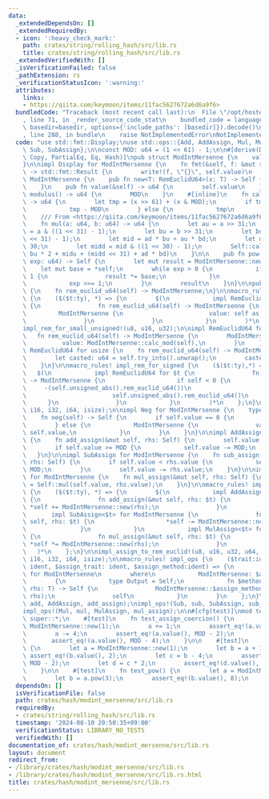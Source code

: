 ```yaml
---
data:
  _extendedDependsOn: []
  _extendedRequiredBy:
  - icon: ':heavy_check_mark:'
    path: crates/string/rolling_hash/src/lib.rs
    title: crates/string/rolling_hash/src/lib.rs
  _extendedVerifiedWith: []
  _isVerificationFailed: false
  _pathExtension: rs
  _verificationStatusIcon: ':warning:'
  attributes:
    links:
    - https://qiita.com/keymoon/items/11fac5627672a6d6a9f6>
  bundledCode: "Traceback (most recent call last):\n  File \"/opt/hostedtoolcache/Python/3.10.14/x64/lib/python3.10/site-packages/onlinejudge_verify/documentation/build.py\"\
    , line 71, in _render_source_code_stat\n    bundled_code = language.bundle(stat.path,\
    \ basedir=basedir, options={'include_paths': [basedir]}).decode()\n  File \"/opt/hostedtoolcache/Python/3.10.14/x64/lib/python3.10/site-packages/onlinejudge_verify/languages/rust.py\"\
    , line 288, in bundle\n    raise NotImplementedError\nNotImplementedError\n"
  code: "use std::fmt::Display;\nuse std::ops::{Add, AddAssign, Mul, MulAssign, Neg,\
    \ Sub, SubAssign};\n\nconst MOD: u64 = (1 << 61) - 1;\n\n#[derive(Debug, Clone,\
    \ Copy, PartialEq, Eq, Hash)]\npub struct ModIntMersenne {\n    value: u64,\n\
    }\n\nimpl Display for ModIntMersenne {\n    fn fmt(&self, f: &mut std::fmt::Formatter<'_>)\
    \ -> std::fmt::Result {\n        write!(f, \"{}\", self.value)\n    }\n}\n\nimpl\
    \ ModIntMersenne {\n    pub fn new<T: RemEuclidU64>(x: T) -> Self {\n        x.rem_euclid_u64()\n\
    \    }\n    pub fn value(&self) -> u64 {\n        self.value\n    }\n    pub fn\
    \ modulus() -> u64 {\n        MOD\n    }\n    #[inline]\n    fn calc_mod(x: u64)\
    \ -> u64 {\n        let tmp = (x >> 61) + (x & MOD);\n        if tmp >= MOD {\n\
    \            tmp - MOD\n        } else {\n            tmp\n        }\n    }\n\
    \    /// From <https://qiita.com/keymoon/items/11fac5627672a6d6a9f6>\n    #[inline]\n\
    \    fn mul(a: u64, b: u64) -> u64 {\n        let au = a >> 31;\n        let ad\
    \ = a & ((1 << 31) - 1);\n        let bu = b >> 31;\n        let bd = b & ((1\
    \ << 31) - 1);\n        let mid = ad * bu + au * bd;\n        let midu = mid >>\
    \ 30;\n        let midd = mid & ((1 << 30) - 1);\n        Self::calc_mod(au *\
    \ bu * 2 + midu + (midd << 31) + ad * bd)\n    }\n\n    pub fn pow(&self, mut\
    \ exp: u64) -> Self {\n        let mut result = ModIntMersenne::new(1);\n    \
    \    let mut base = *self;\n        while exp > 0 {\n            if exp & 1 ==\
    \ 1 {\n                result *= base;\n            }\n            base *= base;\n\
    \            exp >>= 1;\n        }\n        result\n    }\n}\n\npub trait RemEuclidU64\
    \ {\n    fn rem_euclid_u64(self) -> ModIntMersenne;\n}\n\nmacro_rules! impl_rem_for_small_unsigned\
    \ {\n    ($($t:ty), *) => {\n        $(\n            impl RemEuclidU64 for $t\
    \ {\n                fn rem_euclid_u64(self) -> ModIntMersenne {\n           \
    \         ModIntMersenne {\n                        value: self as u64,\n    \
    \                }\n                }\n            }\n        )*\n    };\n}\n\n\
    impl_rem_for_small_unsigned!(u8, u16, u32);\n\nimpl RemEuclidU64 for u64 {\n \
    \   fn rem_euclid_u64(self) -> ModIntMersenne {\n        ModIntMersenne {\n  \
    \          value: ModIntMersenne::calc_mod(self),\n        }\n    }\n}\n\nimpl\
    \ RemEuclidU64 for usize {\n    fn rem_euclid_u64(self) -> ModIntMersenne {\n\
    \        let casted: u64 = self.try_into().unwrap();\n        casted.rem_euclid_u64()\n\
    \    }\n}\n\nmacro_rules! impl_rem_for_signed {\n    ($($t:ty),*) => {\n     \
    \   $(\n            impl RemEuclidU64 for $t {\n                fn rem_euclid_u64(self)\
    \ -> ModIntMersenne {\n                    if self < 0 {\n                   \
    \     -(self.unsigned_abs().rem_euclid_u64())\n                    } else {\n\
    \                        self.unsigned_abs().rem_euclid_u64()\n              \
    \      }\n                }\n            }\n        )*\n    };\n}\n\nimpl_rem_for_signed!(i8,\
    \ i16, i32, i64, isize);\n\nimpl Neg for ModIntMersenne {\n    type Output = Self;\n\
    \    fn neg(self) -> Self {\n        if self.value == 0 {\n            self\n\
    \        } else {\n            ModIntMersenne {\n                value: MOD -\
    \ self.value,\n            }\n        }\n    }\n}\n\nimpl AddAssign for ModIntMersenne\
    \ {\n    fn add_assign(&mut self, rhs: Self) {\n        self.value += rhs.value;\n\
    \        if self.value >= MOD {\n            self.value -= MOD;\n        }\n \
    \   }\n}\n\nimpl SubAssign for ModIntMersenne {\n    fn sub_assign(&mut self,\
    \ rhs: Self) {\n        if self.value < rhs.value {\n            self.value +=\
    \ MOD;\n        }\n        self.value -= rhs.value;\n    }\n}\n\nimpl MulAssign\
    \ for ModIntMersenne {\n    fn mul_assign(&mut self, rhs: Self) {\n        self.value\
    \ = Self::mul(self.value, rhs.value);\n    }\n}\n\nmacro_rules! impl_assign_to_rem_euclid\
    \ {\n    ($($t:ty), *) => {\n        $(\n            impl AddAssign<$t> for ModIntMersenne\
    \ {\n                fn add_assign(&mut self, rhs: $t) {\n                   \
    \ *self += ModIntMersenne::new(rhs);\n                }\n            }\n     \
    \       impl SubAssign<$t> for ModIntMersenne {\n                fn sub_assign(&mut\
    \ self, rhs: $t) {\n                    *self -= ModIntMersenne::new(rhs);\n \
    \               }\n            }\n            impl MulAssign<$t> for ModIntMersenne\
    \ {\n                fn mul_assign(&mut self, rhs: $t) {\n                   \
    \ *self *= ModIntMersenne::new(rhs);\n                }\n            }\n     \
    \   )*\n    };\n}\n\nimpl_assign_to_rem_euclid!(u8, u16, u32, u64, usize, i8,\
    \ i16, i32, i64, isize);\n\nmacro_rules! impl_ops {\n    ($trait:ident, $method:\
    \ ident, $assign_trait: ident, $assign_method:ident) => {\n        impl<T> $trait<T>\
    \ for ModIntMersenne\n        where\n            ModIntMersenne: $assign_trait<T>,\n\
    \        {\n            type Output = Self;\n            fn $method(mut self,\
    \ rhs: T) -> Self {\n                ModIntMersenne::$assign_method(&mut self,\
    \ rhs);\n                self\n            }\n        }\n    };\n}\n\nimpl_ops!(Add,\
    \ add, AddAssign, add_assign);\nimpl_ops!(Sub, sub, SubAssign, sub_assign);\n\
    impl_ops!(Mul, mul, MulAssign, mul_assign);\n\n#[cfg(test)]\nmod test {\n    use\
    \ super::*;\n    #[test]\n    fn test_assign_coercion() {\n        let mut a =\
    \ ModIntMersenne::new(1);\n        a += 1;\n        assert_eq!(a.value(), 2);\n\
    \        a -= 4;\n        assert_eq!(a.value(), MOD - 2);\n        a *= 2;\n \
    \       assert_eq!(a.value(), MOD - 4);\n    }\n\n    #[test]\n    fn test_binop_coercion()\
    \ {\n        let a = ModIntMersenne::new(1);\n        let b = a + 1;\n       \
    \ assert_eq!(b.value(), 2);\n        let c = b - 4;\n        assert_eq!(c.value(),\
    \ MOD - 2);\n        let d = c * 2;\n        assert_eq!(d.value(), MOD - 4);\n\
    \    }\n\n    #[test]\n    fn test_pow() {\n        let a = ModIntMersenne::new(2);\n\
    \        let b = a.pow(3);\n        assert_eq!(b.value(), 8);\n    }\n}\n"
  dependsOn: []
  isVerificationFile: false
  path: crates/hash/modint_mersenne/src/lib.rs
  requiredBy:
  - crates/string/rolling_hash/src/lib.rs
  timestamp: '2024-08-10 20:50:35+09:00'
  verificationStatus: LIBRARY_NO_TESTS
  verifiedWith: []
documentation_of: crates/hash/modint_mersenne/src/lib.rs
layout: document
redirect_from:
- /library/crates/hash/modint_mersenne/src/lib.rs
- /library/crates/hash/modint_mersenne/src/lib.rs.html
title: crates/hash/modint_mersenne/src/lib.rs
---
```

